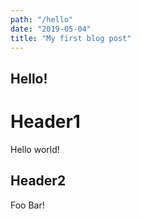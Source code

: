 ```yaml
---
path: "/hello"
date: "2019-05-04"
title: "My first blog post"
---
```



Hello!
------

# Header1

Hello world!

## Header2

Foo Bar!